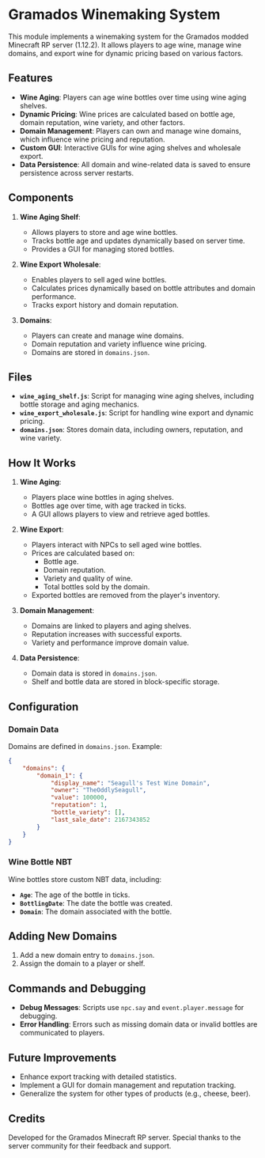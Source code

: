 # Gramados Winemaking System

This module implements a winemaking system for the Gramados modded Minecraft RP server (1.12.2). It allows players to age wine, manage wine domains, and export wine for dynamic pricing based on various factors.

## Features

- **Wine Aging**: Players can age wine bottles over time using wine aging shelves.
- **Dynamic Pricing**: Wine prices are calculated based on bottle age, domain reputation, wine variety, and other factors.
- **Domain Management**: Players can own and manage wine domains, which influence wine pricing and reputation.
- **Custom GUI**: Interactive GUIs for wine aging shelves and wholesale export.
- **Data Persistence**: All domain and wine-related data is saved to ensure persistence across server restarts.

## Components

1. **Wine Aging Shelf**:
   - Allows players to store and age wine bottles.
   - Tracks bottle age and updates dynamically based on server time.
   - Provides a GUI for managing stored bottles.

2. **Wine Export Wholesale**:
   - Enables players to sell aged wine bottles.
   - Calculates prices dynamically based on bottle attributes and domain performance.
   - Tracks export history and domain reputation.

3. **Domains**:
   - Players can create and manage wine domains.
   - Domain reputation and variety influence wine pricing.
   - Domains are stored in `domains.json`.

## Files

- **`wine_aging_shelf.js`**: Script for managing wine aging shelves, including bottle storage and aging mechanics.
- **`wine_export_wholesale.js`**: Script for handling wine export and dynamic pricing.
- **`domains.json`**: Stores domain data, including owners, reputation, and wine variety.

## How It Works

1. **Wine Aging**:
   - Players place wine bottles in aging shelves.
   - Bottles age over time, with age tracked in ticks.
   - A GUI allows players to view and retrieve aged bottles.

2. **Wine Export**:
   - Players interact with NPCs to sell aged wine bottles.
   - Prices are calculated based on:
     - Bottle age.
     - Domain reputation.
     - Variety and quality of wine.
     - Total bottles sold by the domain.
   - Exported bottles are removed from the player's inventory.

3. **Domain Management**:
   - Domains are linked to players and aging shelves.
   - Reputation increases with successful exports.
   - Variety and performance improve domain value.

4. **Data Persistence**:
   - Domain data is stored in `domains.json`.
   - Shelf and bottle data are stored in block-specific storage.

## Configuration

### Domain Data

Domains are defined in `domains.json`. Example:

```json
{
    "domains": {
        "domain_1": {
            "display_name": "Seagull's Test Wine Domain",
            "owner": "TheOddlySeagull",
            "value": 100000,
            "reputation": 1,
            "bottle_variety": [],
            "last_sale_date": 2167343852
        }
    }
}
```

### Wine Bottle NBT

Wine bottles store custom NBT data, including:

- **`Age`**: The age of the bottle in ticks.
- **`BottlingDate`**: The date the bottle was created.
- **`Domain`**: The domain associated with the bottle.

## Adding New Domains

1. Add a new domain entry to `domains.json`.
2. Assign the domain to a player or shelf.

## Commands and Debugging

- **Debug Messages**: Scripts use `npc.say` and `event.player.message` for debugging.
- **Error Handling**: Errors such as missing domain data or invalid bottles are communicated to players.

## Future Improvements

- Enhance export tracking with detailed statistics.
- Implement a GUI for domain management and reputation tracking.
- Generalize the system for other types of products (e.g., cheese, beer).

## Credits

Developed for the Gramados Minecraft RP server. Special thanks to the server community for their feedback and support.
